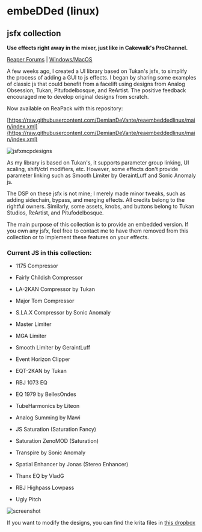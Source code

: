 # embeDDed (linux)
## jsfx collection

**Use effects right away in the mixer, just like in Cakewalk's ProChannel.**

[Reaper Forums](https://forums.cockos.com/showthread.php?p=2783504#post2783504) | [Windows/MacOS](https://github.com/DemianDeVante/reaembedded)

A few weeks ago, I created a UI library based on Tukan's jsfx, to simplify the process of adding a GUI to js effects. I began by sharing some examples of classic js that could benefit from a facelift using designs from Analog Obsession, Tukan, Pitufodelbosque, and ReArtist. The positive feedback encouraged me to develop original designs from scratch.

Now available on ReaPack with this repository:

[https://raw.githubusercontent.com/DemianDeVante/reaembeddedlinux/main/index.xml](https://raw.githubusercontent.com/DemianDeVante/reaembeddedlinux/main/index.xml)


![jsfxmcpdesigns](https://stash.reaper.fm/48598/jsfxmcpdesigns.png)

As my library is based on Tukan's, it supports parameter group linking, UI scaling, shift/ctrl modifiers, etc. However, some effects don't provide parameter linking such as Smooth Limiter by GeraintLuff and Sonic Anomaly js.

The DSP on these jsfx is not mine; I merely made minor tweaks, such as adding sidechain, bypass, and merging effects. All credits belong to the rightful owners. Similarly, some assets, knobs, and buttons belong to Tukan Studios, ReArtist, and Pitufodelbosque.

The main purpose of this collection is to provide an embedded version. If you own any jsfx, feel free to contact me to have them removed from this collection or to implement these features on your effects.

### Current JS in this collection:

- 1175 Compressor
- Fairly Childish Compressor
- LA-2KAN Compressor by Tukan
- Major Tom Compressor
- S.LA.X Compressor by Sonic Anomaly

- Master Limiter
- MGA Limiter
- Smooth Limiter by GeraintLuff
- Event Horizon Clipper

- EQT-2KAN by Tukan
- RBJ 1073 EQ
- EQ 1979 by BellesOndes

- TubeHarmonics by Liteon
- Analog Summing by Mawi
- JS Saturation (Saturation Fancy)
- Saturation ZenoMOD (Saturation)
- Transpire by Sonic Anomaly
- Spatial Enhancer by Jonas (Stereo Enhancer)
- Thanx EQ by VladG
- RBJ Highpass Lowpass
- Ugly Pitch
  
![screenshot](https://i.imgur.com/3jJMBOr.png)

If you want to modify the designs, you can find the krita files in [this dropbox](https://www.dropbox.com/scl/fo/quy19ss8fme8w9v7jho92/AJGYaDq7Eq4x67pMeS0BjZk?rlkey=ljbzmmjnsjtbibbbph8ar3clt&st=h5np7bkt&dl=0)
